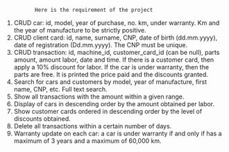 
              Here is the requirement of the project

1. CRUD car: id, model, year of purchase, no. km, under warranty. Km and the year of manufacture to be
strictly positive.
2. CRUD client card: id, name, surname, CNP, date of birth (dd.mm.yyyy), date of registration
(Dd.mm.yyyy). The CNP must be unique.
3. CRUD transaction: id, machine_id, customer_card_id (can be null), parts amount, amount
labor, date and time. If there is a customer card, then apply a 10% discount
for labor. If the car is under warranty, then the parts are free. It is printed
the price paid and the discounts granted.
4. Search for cars and customers by model, year of manufacture, first name, CNP, etc. Full text search.
5. Show all transactions with the amount within a given range.
6. Display of cars in descending order by the amount obtained per labor.
7. Show customer cards ordered in descending order by the level of discounts obtained.
8. Delete all transactions within a certain number of days.
9. Warranty update on each car: a car is under warranty if and only if
has a maximum of 3 years and a maximum of 60,000 km.
